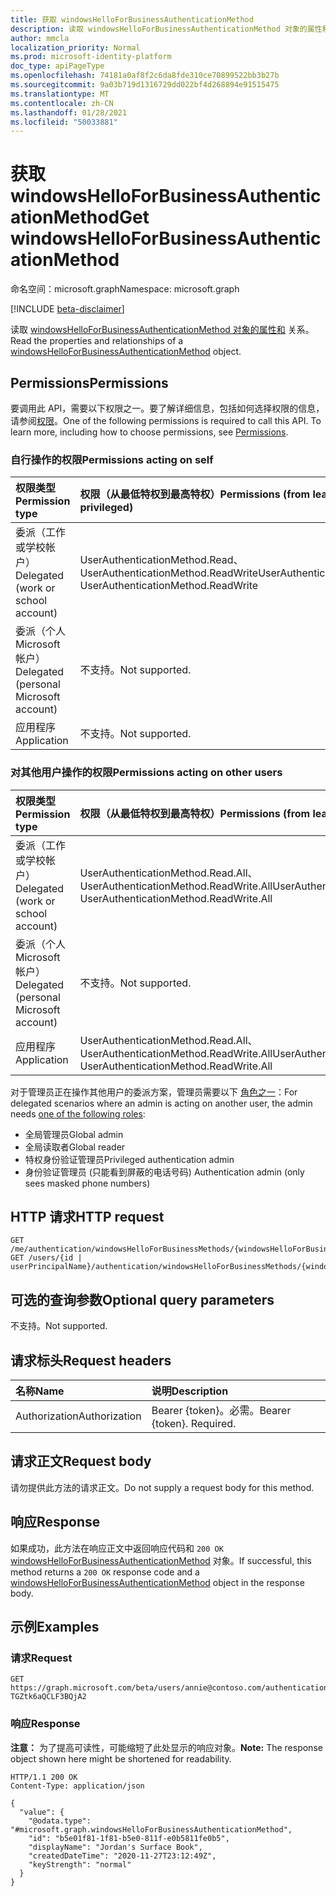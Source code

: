 ```yaml
---
title: 获取 windowsHelloForBusinessAuthenticationMethod
description: 读取 windowsHelloForBusinessAuthenticationMethod 对象的属性和关系。
author: mmcla
localization_priority: Normal
ms.prod: microsoft-identity-platform
doc_type: apiPageType
ms.openlocfilehash: 74181a0af8f2c6da8fde310ce70899522bb3b27b
ms.sourcegitcommit: 9a03b719d1316729dd022bf4d268894e91515475
ms.translationtype: MT
ms.contentlocale: zh-CN
ms.lasthandoff: 01/28/2021
ms.locfileid: "50033881"
---
```

# <a name="get-windowshelloforbusinessauthenticationmethod"></a><span data-ttu-id="636f5-103">获取 windowsHelloForBusinessAuthenticationMethod</span><span class="sxs-lookup"><span data-stu-id="636f5-103">Get windowsHelloForBusinessAuthenticationMethod</span></span>
<span data-ttu-id="636f5-104">命名空间：microsoft.graph</span><span class="sxs-lookup"><span data-stu-id="636f5-104">Namespace: microsoft.graph</span></span>

[!INCLUDE [beta-disclaimer](../../includes/beta-disclaimer.md)]

<span data-ttu-id="636f5-105">读取 [windowsHelloForBusinessAuthenticationMethod 对象的属性和](../resources/windowshelloforbusinessauthenticationmethod.md) 关系。</span><span class="sxs-lookup"><span data-stu-id="636f5-105">Read the properties and relationships of a [windowsHelloForBusinessAuthenticationMethod](../resources/windowshelloforbusinessauthenticationmethod.md) object.</span></span>

## <a name="permissions"></a><span data-ttu-id="636f5-106">Permissions</span><span class="sxs-lookup"><span data-stu-id="636f5-106">Permissions</span></span>

<span data-ttu-id="636f5-p101">要调用此 API，需要以下权限之一。要了解详细信息，包括如何选择权限的信息，请参阅[权限](/graph/permissions-reference)。</span><span class="sxs-lookup"><span data-stu-id="636f5-p101">One of the following permissions is required to call this API. To learn more, including how to choose permissions, see [Permissions](/graph/permissions-reference).</span></span>

### <a name="permissions-acting-on-self"></a><span data-ttu-id="636f5-109">自行操作的权限</span><span class="sxs-lookup"><span data-stu-id="636f5-109">Permissions acting on self</span></span>

|<span data-ttu-id="636f5-110">权限类型</span><span class="sxs-lookup"><span data-stu-id="636f5-110">Permission type</span></span>      | <span data-ttu-id="636f5-111">权限（从最低特权到最高特权）</span><span class="sxs-lookup"><span data-stu-id="636f5-111">Permissions (from least to most privileged)</span></span>              |
|:---------------------------------------|:-------------------------|
| <span data-ttu-id="636f5-112">委派（工作或学校帐户）</span><span class="sxs-lookup"><span data-stu-id="636f5-112">Delegated (work or school account)</span></span>     | <span data-ttu-id="636f5-113">UserAuthenticationMethod.Read、UserAuthenticationMethod.ReadWrite</span><span class="sxs-lookup"><span data-stu-id="636f5-113">UserAuthenticationMethod.Read, UserAuthenticationMethod.ReadWrite</span></span> |
| <span data-ttu-id="636f5-114">委派（个人 Microsoft 帐户）</span><span class="sxs-lookup"><span data-stu-id="636f5-114">Delegated (personal Microsoft account)</span></span> | <span data-ttu-id="636f5-115">不支持。</span><span class="sxs-lookup"><span data-stu-id="636f5-115">Not supported.</span></span> |
| <span data-ttu-id="636f5-116">应用程序</span><span class="sxs-lookup"><span data-stu-id="636f5-116">Application</span></span>                            | <span data-ttu-id="636f5-117">不支持。</span><span class="sxs-lookup"><span data-stu-id="636f5-117">Not supported.</span></span> |

### <a name="permissions-acting-on-other-users"></a><span data-ttu-id="636f5-118">对其他用户操作的权限</span><span class="sxs-lookup"><span data-stu-id="636f5-118">Permissions acting on other users</span></span>

|<span data-ttu-id="636f5-119">权限类型</span><span class="sxs-lookup"><span data-stu-id="636f5-119">Permission type</span></span>      | <span data-ttu-id="636f5-120">权限（从最低特权到最高特权）</span><span class="sxs-lookup"><span data-stu-id="636f5-120">Permissions (from least to most privileged)</span></span>              |
|:---------------------------------------|:-------------------------|
| <span data-ttu-id="636f5-121">委派（工作或学校帐户）</span><span class="sxs-lookup"><span data-stu-id="636f5-121">Delegated (work or school account)</span></span>     | <span data-ttu-id="636f5-122">UserAuthenticationMethod.Read.All、UserAuthenticationMethod.ReadWrite.All</span><span class="sxs-lookup"><span data-stu-id="636f5-122">UserAuthenticationMethod.Read.All, UserAuthenticationMethod.ReadWrite.All</span></span> |
| <span data-ttu-id="636f5-123">委派（个人 Microsoft 帐户）</span><span class="sxs-lookup"><span data-stu-id="636f5-123">Delegated (personal Microsoft account)</span></span> | <span data-ttu-id="636f5-124">不支持。</span><span class="sxs-lookup"><span data-stu-id="636f5-124">Not supported.</span></span> |
| <span data-ttu-id="636f5-125">应用程序</span><span class="sxs-lookup"><span data-stu-id="636f5-125">Application</span></span>                            | <span data-ttu-id="636f5-126">UserAuthenticationMethod.Read.All、UserAuthenticationMethod.ReadWrite.All</span><span class="sxs-lookup"><span data-stu-id="636f5-126">UserAuthenticationMethod.Read.All, UserAuthenticationMethod.ReadWrite.All</span></span> |

<span data-ttu-id="636f5-127">对于管理员正在操作其他用户的委派方案，管理员需要以下 [角色之一](/azure/active-directory/users-groups-roles/directory-assign-admin-roles#available-roles)：</span><span class="sxs-lookup"><span data-stu-id="636f5-127">For delegated scenarios where an admin is acting on another user, the admin needs [one of the following roles](/azure/active-directory/users-groups-roles/directory-assign-admin-roles#available-roles):</span></span>
* <span data-ttu-id="636f5-128">全局管理员</span><span class="sxs-lookup"><span data-stu-id="636f5-128">Global admin</span></span>
* <span data-ttu-id="636f5-129">全局读取者</span><span class="sxs-lookup"><span data-stu-id="636f5-129">Global reader</span></span>
* <span data-ttu-id="636f5-130">特权身份验证管理员</span><span class="sxs-lookup"><span data-stu-id="636f5-130">Privileged authentication admin</span></span>
* <span data-ttu-id="636f5-131">身份验证管理员 (只能看到屏蔽的电话号码) </span><span class="sxs-lookup"><span data-stu-id="636f5-131">Authentication admin (only sees masked phone numbers)</span></span>

## <a name="http-request"></a><span data-ttu-id="636f5-132">HTTP 请求</span><span class="sxs-lookup"><span data-stu-id="636f5-132">HTTP request</span></span>

<!-- {
  "blockType": "ignored"
}
-->
``` http
GET /me/authentication/windowsHelloForBusinessMethods/{windowsHelloForBusinessAuthenticationMethodId}
GET /users/{id | userPrincipalName}/authentication/windowsHelloForBusinessMethods/{windowsHelloForBusinessAuthenticationMethodId}
```

## <a name="optional-query-parameters"></a><span data-ttu-id="636f5-133">可选的查询参数</span><span class="sxs-lookup"><span data-stu-id="636f5-133">Optional query parameters</span></span>

<span data-ttu-id="636f5-134">不支持。</span><span class="sxs-lookup"><span data-stu-id="636f5-134">Not supported.</span></span>

## <a name="request-headers"></a><span data-ttu-id="636f5-135">请求标头</span><span class="sxs-lookup"><span data-stu-id="636f5-135">Request headers</span></span>
|<span data-ttu-id="636f5-136">名称</span><span class="sxs-lookup"><span data-stu-id="636f5-136">Name</span></span>|<span data-ttu-id="636f5-137">说明</span><span class="sxs-lookup"><span data-stu-id="636f5-137">Description</span></span>|
|:---|:---|
|<span data-ttu-id="636f5-138">Authorization</span><span class="sxs-lookup"><span data-stu-id="636f5-138">Authorization</span></span>|<span data-ttu-id="636f5-p102">Bearer {token}。必需。</span><span class="sxs-lookup"><span data-stu-id="636f5-p102">Bearer {token}. Required.</span></span>|

## <a name="request-body"></a><span data-ttu-id="636f5-141">请求正文</span><span class="sxs-lookup"><span data-stu-id="636f5-141">Request body</span></span>
<span data-ttu-id="636f5-142">请勿提供此方法的请求正文。</span><span class="sxs-lookup"><span data-stu-id="636f5-142">Do not supply a request body for this method.</span></span>

## <a name="response"></a><span data-ttu-id="636f5-143">响应</span><span class="sxs-lookup"><span data-stu-id="636f5-143">Response</span></span>

<span data-ttu-id="636f5-144">如果成功，此方法在响应正文中返回响应代码和 `200 OK` [windowsHelloForBusinessAuthenticationMethod](../resources/windowshelloforbusinessauthenticationmethod.md) 对象。</span><span class="sxs-lookup"><span data-stu-id="636f5-144">If successful, this method returns a `200 OK` response code and a [windowsHelloForBusinessAuthenticationMethod](../resources/windowshelloforbusinessauthenticationmethod.md) object in the response body.</span></span>

## <a name="examples"></a><span data-ttu-id="636f5-145">示例</span><span class="sxs-lookup"><span data-stu-id="636f5-145">Examples</span></span>

### <a name="request"></a><span data-ttu-id="636f5-146">请求</span><span class="sxs-lookup"><span data-stu-id="636f5-146">Request</span></span>
<!-- {
  "blockType": "request",
  "name": "get_windowshelloforbusinessauthenticationmethod"
}
-->
``` http
GET https://graph.microsoft.com/beta/users/annie@contoso.com/authentication/windowsHelloForBusinessMethods/_jpuR-TGZtk6aQCLF3BQjA2
```

### <a name="response"></a><span data-ttu-id="636f5-147">响应</span><span class="sxs-lookup"><span data-stu-id="636f5-147">Response</span></span>
<span data-ttu-id="636f5-148">**注意：** 为了提高可读性，可能缩短了此处显示的响应对象。</span><span class="sxs-lookup"><span data-stu-id="636f5-148">**Note:** The response object shown here might be shortened for readability.</span></span>
<!-- {
  "blockType": "response",
  "truncated": true,
  "@odata.type": "microsoft.graph.windowsHelloForBusinessAuthenticationMethod"
}
-->
``` http
HTTP/1.1 200 OK
Content-Type: application/json

{
  "value": {
    "@odata.type": "#microsoft.graph.windowsHelloForBusinessAuthenticationMethod",
    "id": "b5e01f81-1f81-b5e0-811f-e0b5811fe0b5",
    "displayName": "Jordan's Surface Book",
    "createdDateTime": "2020-11-27T23:12:49Z",
    "keyStrength": "normal"
  }
}
```

